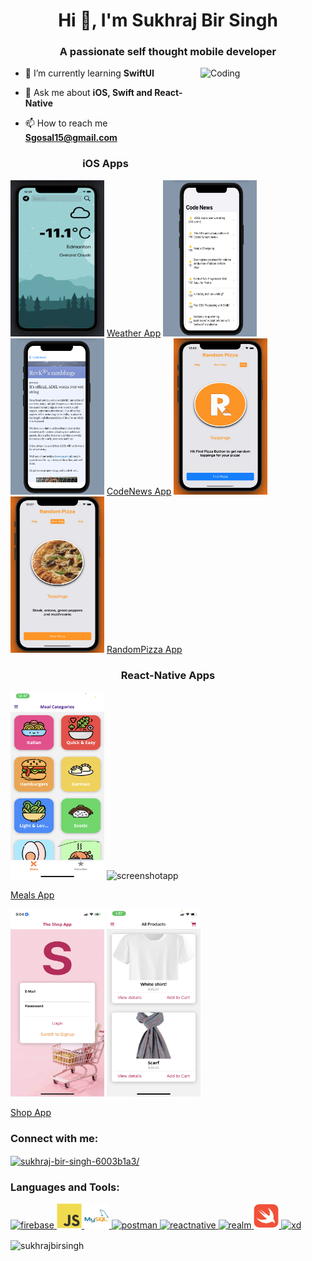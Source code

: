 


<h1 align="center">Hi 👋, I'm Sukhraj Bir Singh</h1>
<h3 align="center">A passionate self thought mobile developer</h3>

<img align="right" alt="Coding" width="200" height ="150" src="https://cdn.dribbble.com/users/1162077/screenshots/4649464/skatter-programmer.gif">
 
- 🌱 I’m currently learning **SwiftUI**

- 💬 Ask me about **iOS, Swift and React-Native**

- 📫 How to reach me **Sgosal15@gmail.com**


<h3 align = "center">iOS Apps</h3>
<div>
<img alt = "weatherApp" width = "150" height = "250" src = "https://github.com/SukhrajBirSingh/ClimateApp-iOS/raw/main/ScreenShot/1.png">
 <a href = "https://github.com/SukhrajBirSingh/ClimateApp-iOSp">Weather App</a>
 <img alt = "codeNewsApp" width = "150" height = "250" src ="https://github.com/SukhrajBirSingh/CodeNews-SwiftUI/raw/main/Screenshot/1.png">
  <img alt = "codeNewsApp2" width = "150" height = "250" src = "https://github.com/SukhrajBirSingh/CodeNews-SwiftUI/raw/main/Screenshot/2.png">
 <a href = "https://github.com/SukhrajBirSingh/CodeNews-SwiftUI">CodeNews App</a>
 <img alt = "RPApp" width = "150" height = "250" src = "https://github.com/SukhrajBirSingh/RandomPizza/raw/main/Screenshot/1.png">
 <img alt = "RPApp" width = "150" height = "250" src = "https://github.com/SukhrajBirSingh/RandomPizza/raw/main/Screenshot/3.png">
 <a href ="https://github.com/SukhrajBirSingh/RandomPizza">RandomPizza App</a>
 </div>

<div>
<h3 align = "center">React-Native Apps</h3>

<img alt = "screenshotapp" width = "150" height = "300" src = "https://raw.githubusercontent.com/SukhrajBirSingh/The_Meals_App/master/AppScreenshots/IMG_2839.jpg">
<img alt = "screenshotapp" width = "150" height = "300" src = "https://github.com/SukhrajBirSingh/The_Meals_App/blob/master/AppScreenshots/IMG_3134.PNG?raw=true">
 <p><a href = "https://github.com/SukhrajBirSingh/The_Meals_App">Meals App</a></p>
 <img alt = "shopApp" width = "150" height = "300" src ="https://raw.githubusercontent.com/SukhrajBirSingh/shopApp/master/AppScreenshots/IMG_3137.PNG">
  <img alt = "shopApp2" width = "150" height = "300" src = "https://raw.githubusercontent.com/SukhrajBirSingh/shopApp/master/AppScreenshots/IMG_3059.PNG">
 <p><a href = "https://github.com/SukhrajBirSingh/shopApp">Shop App</a></p>
</div>




<h3 align="left">Connect with me:</h3>
<p align="left">
<a href="https://linkedin.com/in/sukhraj-bir-singh-6003b1a3/" target="blank"><img align="center" src="https://raw.githubusercontent.com/rahuldkjain/github-profile-readme-generator/master/src/images/icons/Social/linked-in-alt.svg" alt="sukhraj-bir-singh-6003b1a3/" height="30" width="40" /></a>
</p>

<h3 align="left">Languages and Tools:</h3>
<p align="left"> <a href="https://firebase.google.com/" target="_blank" rel="noreferrer"> <img src="https://www.vectorlogo.zone/logos/firebase/firebase-icon.svg" alt="firebase" width="40" height="40"/> </a> <a href="https://developer.mozilla.org/en-US/docs/Web/JavaScript" target="_blank" rel="noreferrer"> <img src="https://raw.githubusercontent.com/devicons/devicon/master/icons/javascript/javascript-original.svg" alt="javascript" width="40" height="40"/> </a> <a href="https://www.mysql.com/" target="_blank" rel="noreferrer"> <img src="https://raw.githubusercontent.com/devicons/devicon/master/icons/mysql/mysql-original-wordmark.svg" alt="mysql" width="40" height="40"/> </a> <a href="https://postman.com" target="_blank" rel="noreferrer"> <img src="https://www.vectorlogo.zone/logos/getpostman/getpostman-icon.svg" alt="postman" width="40" height="40"/> </a> <a href="https://reactnative.dev/" target="_blank" rel="noreferrer"> <img src="https://reactnative.dev/img/header_logo.svg" alt="reactnative" width="40" height="40"/> </a> <a href="https://realm.io/" target="_blank" rel="noreferrer"> <img src="https://raw.githubusercontent.com/bestofjs/bestofjs-webui/8665e8c267a0215f3159df28b33c365198101df5/public/logos/realm.svg" alt="realm" width="40" height="40"/> </a> <a href="https://developer.apple.com/swift/" target="_blank" rel="noreferrer"> <img src="https://raw.githubusercontent.com/devicons/devicon/master/icons/swift/swift-original.svg" alt="swift" width="40" height="40"/> </a> <a href="https://www.adobe.com/products/xd.html" target="_blank" rel="noreferrer"> <img src="https://cdn.worldvectorlogo.com/logos/adobe-xd.svg" alt="xd" width="40" height="40"/> </a> </p>

<p><img align="center" src="https://github-readme-stats.vercel.app/api/top-langs?username=sukhrajbirsingh&show_icons=true&locale=en&layout=compact" alt="sukhrajbirsingh" /></p>

